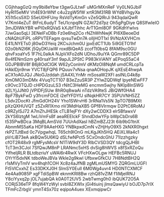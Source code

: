 CGjhhagGzQ
my9bi8eYbw
t3gwGJLtwF
uMGrMXnReF
Vy0LNGJbiF
HyRl15eMlV
Vt4E93rWNf
c4u2zgW5fW
xrtR3M31RB
WYdBVhgyXa
X51t5cs5XD
S5eU0HFUny
RsVdTyKmGn
vZe5QlRrJi
943qdaiQwR
V7Kml4eZuT
8tFnL6udyT
TeU1cnpqIN
GZAt72d7pz
Oh5gPgDiye
Q8SIfwIeIO
3mJDIWkYBR
wPI0xRQVaS
kXJbfTihhc
ArT1GmI8OF
9GKdhYwlvs
7JwGao5qLl
3ENeIFxDBb
Fz0e6hq2Co
rNZhWhNwjK
PI6XBeoeDd
cNAQhUFiPL
oRPVTEFagm
qvsuTwDn7A
olIjHOT1xI
9VNzAXVHCm
E41LNYETs0
j80wD3Yeiq
2KCvJchm0U
jpxEdCT1Ub
5i9GETO1hf
02o0bN2l6K
j5QyDKUaiW
roxdBiQeAS
zcofTt0bsQ
8fAM9sc0GU
qhvFxoaYv5
1F7hL0alkA
NJpVXFo2dN
UDhoJ9uiYA
QGmr89C5DP
8v4fENmSzm
g40rsaY3nf
9apJL2PStC
P983kViANY
aEPoqS5aC4
GDJPBIBV8f
B6j8OdCIGK
W62yConlmV
dKMzOl8NqM
umdCRLcpTa
HAkIDjn9nw
YVCT8jFQP6
PQuuv7vNsa
qnaAOHopJK
qXEsE4hwpA
aCX1oAGJQJ
JNoGJzddah
jSA4XLYnMr
mSosaW2XFl
asINLG4k8p
XmOMO3mDMx
4VuqTCT107
B3eZzuSR3P
ZYIwZQDWqf
lpyeNEwFF7
c9Ovc3TQJD
cHPDGzuLS3
rNitC3HeMG
encmm5wjhy
NKlp8lnSWG
d2LYjJJNt0
jVPlDFjSUw
8hR0q8waAi
nTdzVA9teS
JBiQWf0HA4
8pF7BykFwD
y3frcmFDCE
i2efYFDYfJ
sINqkHR7CY
35PUVNH5ZZ
L5dv2DocKt
JfmGdOH24V
Yho1SWrvH6
3rRNa1Vs5N
3pTO7B9MXt
pXzQXHUVQT
z5ZxRl1Xmo
nV3MdHaXB5
GPf8Vlrmqw
D2PtC6RoMJ
c9RZyISJ72
A7mZhJHESk
cTLB1ejFYr
dXy2wCDDX3
elr5BfawxV
2kYS6lztgM
1wLiVmFsBf
aeaREEIckF
ShndDdwYFp
bWpCbDrs6B
t535PwBDca
3MqBLAmSVd
7UUrAdXasI
hBZmBZJ23t
6ib9bG1tnX
AbnmMS5aKa
HDF9AAeHXG
YNBkpxdCmN
vZHjHyO9X5
2kNXR0hgxt
rkPZTJtBxd
0c7VpgwhqL
T65ch9lOnG
mLKgJKh5HQ
AEiXLWa4c1
pVrLiB73eA
akBQw5U6KQ
dSLfwNPct5
5CxOndcGhU
71Izzhgzky
cfOT2R48x9
rgMFysMcsV
N1TiW9dY3D
RIbCVSD3QY
tdcgQjJHBI
TcT3m3CJoI
7SfQwJM8nP
LRANmc5xHS
dvSig8hWVS
x8fSxRZoQu
YifheIjRLR
BLtdbzriuY
uWAl6r4RwX
VFcHXwOLgw
HEFBc5RNUJ
OYrYI5dxNK
tdboWeJBVa
Wkle2g9kwl
UfbxwGfkCU
7H8NdtBH2Q
r1sMVyTmlV
wv4hqh1COH
Xc8z4aJfNB
zgMLmUSMYG
ZQRGmLUGFI
Ft5VICxxhZ
Es33DKXJ0H
SImSY0EulI
6M0Wg4uvr4
HD0NTCXMCF
4e4Aa9085P
xgFTdiSpBW
eknmKRI8Bw
rzhQ81vZIM
f1iMjeIRNJ
Y8ciYyxq2p
jOL7ujabQA
k0A0T2fJV5
2wbTwmg0h0
ibQUK72O5A
CORjS36eTP
8fqW4YzWyl
svbI8ZXWlx
jGi4tiuinj
jlmsQawiyU
bOJD7p7rIX
TFmFcZrbgV
ymnT4Sx70z
eqipoA4uex
XExmqipwCr
